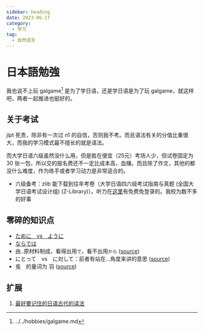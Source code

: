 ```yaml
---
sidebar: heading
date: 2023-06-17
category:
  - 学习
tag:
  - 自然语言
---
```

# 日本語勉強
我也说不上玩 galgame[^1] 是为了学日语，还是学日语是为了玩 galgame，就这样吧，两者一起推进也挺好的。

[^1]: ../../hobbies/galgame.md
## 关于考试
jlpt 死贵，除非有一次过 n1 的自信，否则我不考。而且语法有关的分值比重很大，而我的学习模式最不擅长的就是语法。

而大学日语六级虽然没什么用，但是胜在便宜（25元）<span class="heimu" title="你知道的太多了">考场人少，但试卷固定为 30 张一包，所以交的报名费还不一定比成本高，血赚</span>。而且除了作文，其他的都没什么难度，作为练手或者学习动力是非常适合的。
* 六级备考：zlib 能下载到往年考卷（大学日语四六级考试指南与真题 (全国大学日语考试设计组) (Z-Library)）。听力在[这里](https://app.readoor.cn/app/dt/bi/1523326392/85264-8480865e855413)有免费免登录的。<span class="heimu" title="你知道的太多了">我校为数不多的好事</span>
## 零碎的知识点
* [ために　vs　ように](https://japanese.stackexchange.com/questions/12450/difference-between-%E3%81%9F%E3%82%81%E3%81%AB-and-%E3%82%88%E3%81%86%E3%81%AB)
* [ならでは](https://nihongokyoshi-net.com/2019/06/20/jlptn1-grammar-naradewa/)
* 由..原材料制成，看得出用`で`，看不出用`から` ([source](https://www.bilibili.com/video/BV1Ni4y1N7mA/?t=383))
* にとって　vs　に対して：前者有站在...角度来讲的意思 ([source](https://www.bilibili.com/video/BV1Ni4y1N7mA/?t=2151))
* 兎　的量词为 羽 ([source](https://japanknowledge.com/articles/kze/column_kaz_02.html))
## 扩展
1. [最好要记住的日语古代的读法](https://t.me/jp_study/2222)